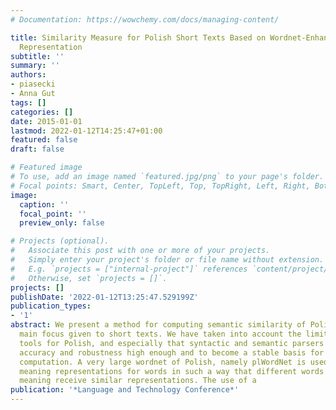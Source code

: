 ```yaml
---
# Documentation: https://wowchemy.com/docs/managing-content/

title: Similarity Measure for Polish Short Texts Based on Wordnet-Enhanced Bag-of-words
  Representation
subtitle: ''
summary: ''
authors:
- piasecki
- Anna Gut
tags: []
categories: []
date: 2015-01-01
lastmod: 2022-01-12T14:25:47+01:00
featured: false
draft: false

# Featured image
# To use, add an image named `featured.jpg/png` to your page's folder.
# Focal points: Smart, Center, TopLeft, Top, TopRight, Left, Right, BottomLeft, Bottom, BottomRight.
image:
  caption: ''
  focal_point: ''
  preview_only: false

# Projects (optional).
#   Associate this post with one or more of your projects.
#   Simply enter your project's folder or file name without extension.
#   E.g. `projects = ["internal-project"]` references `content/project/deep-learning/index.md`.
#   Otherwise, set `projects = []`.
projects: []
publishDate: '2022-01-12T13:25:47.529199Z'
publication_types:
- '1'
abstract: We present a method for computing semantic similarity of Polish texts with
  main focus given to short texts. We have taken into account the limited set of language
  tools for Polish, and especially that syntactic and semantic parsers do not express
  accuracy and robustness high enough and to become a stable basis for similarity
  computation. A very large wordnet of Polish, namely plWordNet is used to construct
  meaning representations for words in such a way that different words of the similar
  meaning receive similar representations. The use of a
publication: '*Language and Technology Conference*'
---
```

